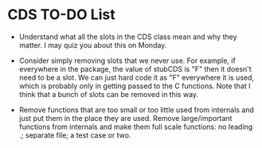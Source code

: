 CDS TO-DO List
========================================================

* Understand what all the slots in the CDS class mean and why they matter. I may quiz you about this on Monday.

* Consider simply removing slots that we never use. For example, if everywhere in the package, the value of stubCDS is "F" then it doesn't need to be a slot. We can just hard code it as "F" everywhere it is used, which is probably only in getting passed to the C functions. Note that I think that a bunch of slots can be removed in this way.

* Remove functions that are too small or too little used from internals and just put them in the place they are used. Remove large/important functions from internals and make them full scale functions: no leading .; separate file; a test case or two.
